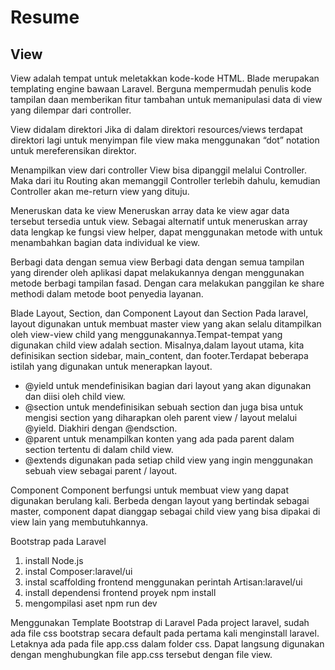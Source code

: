 # Resume
## View
View adalah tempat untuk meletakkan kode-kode HTML. Blade merupakan templating engine bawaan Laravel. Berguna mempermudah penulis kode tampilan daan memberikan fitur tambahan untuk memanipulasi data di view yang dilempar dari controller.

View didalam direktori
Jika di dalam direktori resources/views terdapat direktori lagi untuk menyimpan file view maka menggunakan “dot” notation untuk mereferensikan direktor.

Menampilkan view dari controller
View bisa dipanggil melalui Controller. Maka dari itu Routing akan memanggil Controller terlebih dahulu, kemudian Controller akan me-return view yang dituju.

Meneruskan data ke view
Meneruskan array data ke view agar data tersebut tersedia untuk view. Sebagai alternatif untuk meneruskan array data lengkap ke fungsi view helper, dapat
menggunakan metode with untuk menambahkan bagian data individual ke view.

Berbagi data dengan semua view
Berbagi data dengan semua tampilan yang dirender oleh aplikasi dapat melakukannya dengan menggunakan metode berbagi tampilan fasad. Dengan cara melakukan panggilan ke share methodi dalam metode boot penyedia layanan.

Blade Layout, Section, dan Component
Layout dan Section
Pada laravel, layout digunakan untuk membuat master view yang akan selalu ditampilkan oleh
view-view child yang menggunakannya.Tempat-tempat yang digunakan child view adalah section. Misalnya,dalam layout utama, kita definisikan section sidebar, main_content, dan footer.Terdapat beberapa istilah yang digunakan untuk menerapkan layout.
- @yield untuk mendefinisikan bagian dari layout yang akan digunakan dan diisi oleh child view.
- @section untuk mendefinisikan sebuah section dan juga bisa untuk mengisi section yang diharapkan oleh parent view / layout melalui @yield. Diakhiri dengan @endsction.
- @parent untuk menampilkan konten yang ada pada parent dalam section tertentu di dalam child view.
- @extends digunakan pada setiap child view yang ingin menggunakan sebuah view sebagai parent / layout.

Component
Component berfungsi untuk membuat view yang dapat digunakan berulang kali. Berbeda
dengan layout yang bertindak sebagai master, component dapat dianggap sebagai child view yang bisa dipakai di view lain yang membutuhkannya.

Bootstrap pada Laravel
1. install Node.js
2. instal Composer:laravel/ui
3. instal scaffolding frontend menggunakan perintah Artisan:laravel/ui
4. install dependensi frontend proyek npm install
5. mengompilasi aset npm run dev

Menggunakan Template Bootstrap di Laravel
Pada project laravel, sudah ada file css bootstrap secara default pada pertama kali menginstall laravel. Letaknya ada pada file app.css dalam folder css. Dapat langsung
digunakan dengan menghubungkan file app.css tersebut dengan file view.